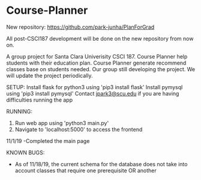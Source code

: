 # Course-Planner

New repository: https://github.com/park-junha/PlanForGrad

All post-CSCI187 development will be done on the new repository from now on.

A group project for Santa Clara Univerisity CSCI 187. Course Planner help students with their education plan.
Course Planner generate recommend classes base on students needed. Our group still developing the project. We will
update the project periodically.

SETUP:
Install flask for python3 using 'pip3 install flask'
Install pymysql using 'pip3 install pymysql'
Contact jpark3@scu.edu if you are having difficulties running the app

RUNNING:
1. Run web app using 'python3 main.py'
2. Navigate to 'localhost:5000' to access the frontend


11/1/19 -Completed the main page

KNOWN BUGS:
- As of 11/18/19, the current schema for the database does not take into account classes that require one prerequisite OR another
